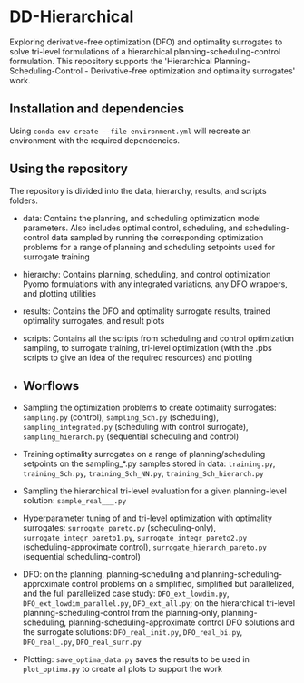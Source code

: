 # DD-Hierarchical
Exploring derivative-free optimization (DFO) and optimality surrogates to solve tri-level formulations of a hierarchical planning-scheduling-control formulation.
This repository supports the 'Hierarchical Planning-Scheduling-Control - Derivative-free optimization and optimality surrogates' work.

## Installation and dependencies

 Using `conda env create --file environment.yml` will recreate an environment with the required dependencies.

## Using the repository

The repository is divided into the data, hierarchy, results, and scripts folders.

- data: Contains the planning, and scheduling optimization model parameters. Also includes optimal control, scheduling, and scheduling-control data sampled by running the corresponding optimization problems for a range of planning and scheduling setpoints used for surrogate training
- hierarchy: Contains planning, scheduling, and control optimization Pyomo formulations with any integrated variations, any DFO wrappers, and plotting utilities
- results: Contains the DFO and optimality surrogate results, trained optimality surrogates, and result plots
- scripts: Contains all the scripts from scheduling and control optimization sampling, to surrogate training, tri-level optimization (with the .pbs scripts to give an idea of the required resources) and plotting

- ## Worflows

- Sampling the optimization problems to create optimality surrogates: `sampling.py` (control), `sampling_Sch.py` (scheduling), `sampling_integrated.py` (scheduling with control surrogate), `sampling_hierarch.py` (sequential scheduling and control)
- Training optimality surrogates on a range of planning/scheduling setpoints on the sampling_*.py samples stored in data: `training.py`, `training_Sch.py`, `training_Sch_NN.py`, `training_Sch_hierarch.py`
- Sampling the hierarchical tri-level evaluation for a given planning-level solution: `sample_real___.py`
- Hyperparameter tuning of and tri-level optimization with optimality surrogates: `surrogate_pareto.py` (scheduling-only), `surrogate_integr_pareto1.py`, `surrogate_integr_pareto2.py` (scheduling-approximate control), `surrogate_hierarch_pareto.py` (sequential scheduling-control)
- DFO: on the planning, planning-scheduling and planning-scheduling-approximate control problems on a simplified, simplified but parallelized, and the full parallelized case study: `DFO_ext_lowdim.py`, `DFO_ext_lowdim_parallel.py`, `DFO_ext_all.py`; on the hierarchical tri-level planning-scheduling-control from the planning-only, planning-scheduling, planning-scheduling-approximate control DFO solutions and the surrogate solutions: `DFO_real_init.py`, `DFO_real_bi.py`, `DFO_real_.py`, `DFO_real_surr.py`
- Plotting: `save_optima_data.py` saves the results to be used in `plot_optima.py` to create all plots to support the work
